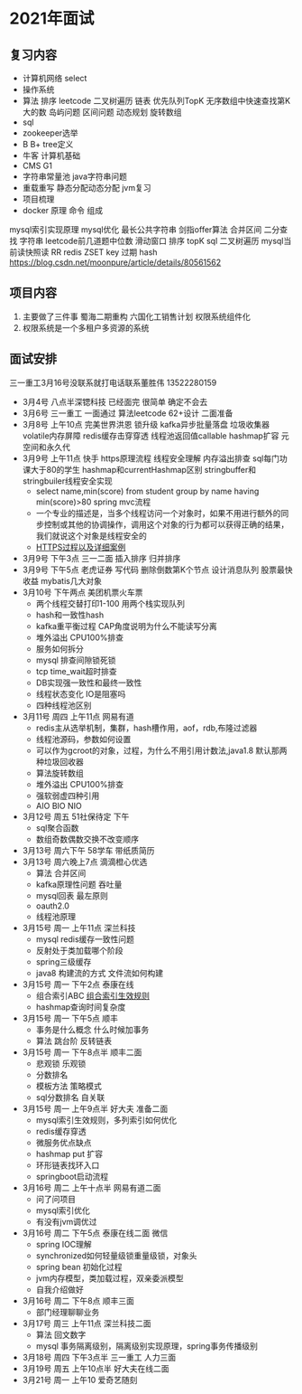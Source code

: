 # 2021年面试

## 复习内容

* 计算机网络 select
* 操作系统
* 算法 排序 leetcode 二叉树遍历 链表 优先队列TopK 无序数组中快速查找第K大的数 岛屿问题 区间问题 动态规划 旋转数组
* sql
* zookeeper选举
* B B+ tree定义
* 牛客 计算机基础
* CMS G1
* 字符串常量池 java字符串问题
* 重载重写 静态分配动态分配 jvm复习
* 项目梳理
* docker 原理 命令 组成

mysql索引实现原理 mysql优化 最长公共字符串 剑指offer算法 合并区间 二分查找 字符串 leetcode前几道题中位数 滑动窗口 排序 topK sql
二叉树遍历
mysql当前读快照读 RR redis ZSET key 过期 hash
https://blog.csdn.net/moonpure/article/details/80561562

## 项目内容

1. 主要做了三件事 蜀海二期重构 六国化工销售计划 权限系统组件化
2. 权限系统是一个多租户多资源的系统

## 面试安排

三一重工3月16号没联系就打电话联系董胜伟 13522280159

* 3月4号 八点半深锶科技 已经面完 很简单 确定不会去
* 3月6号 三一重工 一面通过 算法leetcode 62+设计 二面准备
* 3月8号 上午10点 完美世界洪恩 锁升级 kafka异步批量落盘 垃圾收集器 volatile内存屏障 redis缓存击穿穿透 线程池返回值callable hashmap扩容 元空间和永久代
* 3月9号 上午11点 快手 https原理流程 线程安全理解 内存溢出排查 sql每门功课大于80的学生 hashmap和currentHashmap区别 stringbuffer和stringbuiler线程安全实现
  - select name,min(score) from student group by name having min(score)>80 spring mvc流程
  - 一个专业的描述是，当多个线程访问一个对象时，如果不用进行额外的同步控制或其他的协调操作，调用这个对象的行为都可以获得正确的结果，我们就说这个对象是线程安全的
  - [HTTPS过程以及详细案例](https://www.cnblogs.com/helloworldcode/p/10104935.html)
* 3月9号 下午3点 三一二面 插入排序 归并排序
* 3月9号 下午5点 老虎证券 写代码 删除倒数第K个节点 设计消息队列 股票最快收益 mybatis几大对象
* 3月10号 下午两点 美团机票火车票
  - 两个线程交替打印1-100 用两个栈实现队列
  - hash和一致性hash
  - kafka重平衡过程 CAP角度说明为什么不能读写分离
  - 堆外溢出 CPU100%排查
  - 服务如何拆分
  - mysql 排查间隙锁死锁
  - tcp time_wait超时排查
  - DB实现强一致性和最终一致性
  - 线程状态变化 IO是阻塞吗
  - 四种线程池区别
* 3月11号 周四 上午11点 网易有道
  - redis主从选举机制，集群，hash槽作用，aof，rdb,布隆过滤器
  - 线程池源码，参数如何设置
  - 可以作为gcroot的对象，过程，为什么不用引用计数法,java1.8 默认那两种垃圾回收器
  - 算法旋转数组
  - 堆外溢出 CPU100%排查
  - 强软弱虚四种引用
  - AIO BIO NIO
* 3月12号 周五 51社保待定 下午
  - sql聚合函数
  - 数组奇数偶数交换不改变顺序
* 3月13号 周六下午 58学车 带纸质简历
* 3月13号 周六晚上7点 滴滴橙心优选 
  - 算法 合并区间
  - kafka原理性问题 吞吐量
  - mysql回表 最左原则
  - oauth2.0
  - 线程池原理
* 3月15号 周一 上午11点 深兰科技
  - mysql redis缓存一致性问题
  - 反射处于类加载哪个阶段
  - spring三级缓存
  - java8 构建流的方式 文件流如何构建
* 3月15号 周一 下午2点 泰康在线
  - 组合索引ABC [组合索引生效规则](https://www.cnblogs.com/mintsd/p/13062308.html)
  - hashmap查询时间复杂度
* 3月15号 周一 下午5点 顺丰
  - 事务是什么概念 什么时候加事务
  - 算法 跳台阶 反转链表
* 3月15号 周一 下午8点半 顺丰二面 
  - 悲观锁 乐观锁
  - 分数排名
  - 模板方法 策略模式
  - sql分数排名 自关联
* 3月15号 周一 上午9点半 好大夫 准备二面
  - mysql索引生效规则，多列索引如何优化
  - redis缓存穿透
  - 微服务优点缺点
  - hashmap put 扩容
  - 环形链表找环入口
  - springboot启动流程
* 3月16号 周二 上午十点半 网易有道二面
  - 问了问项目
  - mysql索引优化
  - 有没有jvm调优过
* 3月16号 周二 下午5点 泰康在线二面 微信
  - spring IOC理解
  - synchronized如何轻量级锁重量级锁，对象头
  - spring bean 初始化过程
  - jvm内存模型，类加载过程，双亲委派模型  
  - 自我介绍做好
* 3月16号 周二 下午8点 顺丰三面
  - 部门经理聊聊业务
* 3月17号 周三 上午11点 深兰科技二面
  - 算法 回文数字
  - mysql 事务隔离级别，隔离级别实现原理，spring事务传播级别
* 3月18号 周四 下午3点半 三一重工 人力三面
* 3月19号 周五 上午10点半 好大夫在线二面
* 3月21号 周一 上午10 爱奇艺随刻
